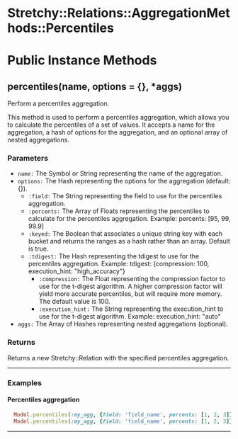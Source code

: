 # Stretchy::Relations::AggregationMethods::Percentiles [](#module-Stretchy::Relations::AggregationMethods::Percentiles) [](#top)

    

# Public Instance Methods

      
## percentiles(name, options = {}, *aggs) [](#method-i-percentiles)
         
Perform a percentiles aggregation.

This method is used to perform a percentiles aggregation, which allows you to calculate the percentiles of a set of values. It accepts a name for the aggregation, a hash of options for the aggregation, and an optional array of nested aggregations.

### Parameters

- `name:` The Symbol or String representing the name of the aggregation.
- `options:` The Hash representing the options for the aggregation (default: {}).
    - `:field:` The String representing the field to use for the percentiles aggregation.
    - `:percents:` The Array of Floats representing the percentiles to calculate for the percentiles aggregation. Example: percents: [95, 99, 99.9]
    - `:keyed:` The Boolean that associates a unique string key with each bucket and returns the ranges as a hash rather than an array. Default is true.
    - `:tdigest:` The Hash representing the tdigest to use for the percentiles aggregation. Example: tdigest: {compression: 100, execution_hint: "high_accuracy"}
        - `:compression:` The Float representing the compression factor to use for the t-digest algorithm. A higher compression factor will yield more accurate percentiles, but will require more memory. The default value is 100.
        - `:execution_hint:` The String representing the execution_hint to use for the t-digest algorithm. Example: execution_hint: "auto"
- `aggs:` The Array of Hashes representing nested aggregations (optional).

### Returns
Returns a new Stretchy::Relation with the specified percentiles aggregation.

---

### Examples

#### Percentiles aggregation

```ruby
  Model.percentiles(:my_agg, {field: 'field_name', percents: [1, 2, 3]})
  Model.percentiles(:my_agg, {field: 'field_name', percents: [1, 2, 3]}, aggs: {...})
```  
        
---

